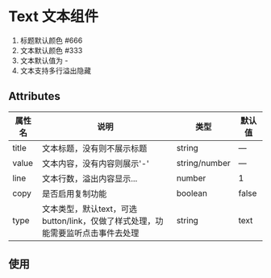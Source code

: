 # Text 文本组件

1. 标题默认颜色 #666
2. 文本默认颜色 #333
3. 文本默认值为 -
4. 文本支持多行溢出隐藏

## Attributes

| 属性名 | 说明|  类型 | 默认值 |
| --- | --- | --- | --- | 
| title | 文本标题，没有则不展示标题 |string |—|
| value | 文本内容，没有内容则展示'-' |string/number |—|
| line | 文本行数，溢出内容显示... |number |1|
| copy | 是否启用复制功能 |boolean |false|
| type | 文本类型，默认text，可选 button/link，仅做了样式处理，功能需要监听点击事件去处理 |string |text|

## 使用

